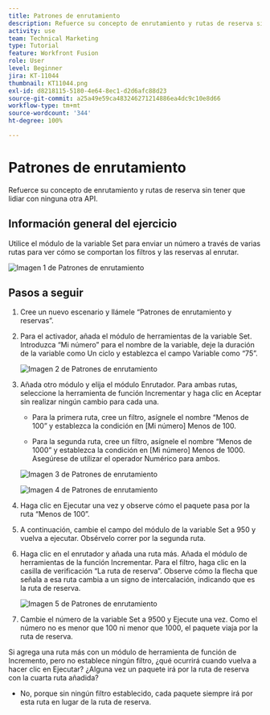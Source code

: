```yaml
---
title: Patrones de enrutamiento
description: Refuerce su concepto de enrutamiento y rutas de reserva sin tener que lidiar con ninguna otra API.
activity: use
team: Technical Marketing
type: Tutorial
feature: Workfront Fusion
role: User
level: Beginner
jira: KT-11044
thumbnail: KT11044.png
exl-id: d8218115-5180-4e64-8ec1-d2d6afc88d23
source-git-commit: a25a49e59ca483246271214886ea4dc9c10e8d66
workflow-type: tm+mt
source-wordcount: '344'
ht-degree: 100%

---
```


# Patrones de enrutamiento

Refuerce su concepto de enrutamiento y rutas de reserva sin tener que lidiar con ninguna otra API.

## Información general del ejercicio

Utilice el módulo de la variable Set para enviar un número a través de varias rutas para ver cómo se comportan los filtros y las reservas al enrutar.

![Imagen 1 de Patrones de enrutamiento](../12-exercises/assets/routing-patterns-walkthrough-1.png)

## Pasos a seguir

1. Cree un nuevo escenario y llámele “Patrones de enrutamiento y reservas”.
1. Para el activador, añada el módulo de herramientas de la variable Set. Introduzca “Mi número” para el nombre de la variable, deje la duración de la variable como Un ciclo y establezca el campo Variable como “75”.

   ![Imagen 2 de Patrones de enrutamiento](../12-exercises/assets/routing-patterns-walkthrough-2.png)

1. Añada otro módulo y elija el módulo Enrutador. Para ambas rutas, seleccione la herramienta de función Incrementar y haga clic en Aceptar sin realizar ningún cambio para cada una.

   + Para la primera ruta, cree un filtro, asígnele el nombre “Menos de 100” y establezca la condición en [Mi número] Menos de 100.

   + Para la segunda ruta, cree un filtro, asígnele el nombre “Menos de 1000” y establezca la condición en [Mi número] Menos de 1000. Asegúrese de utilizar el operador Numérico para ambos.

   ![Imagen 3 de Patrones de enrutamiento](../12-exercises/assets/routing-patterns-walkthrough-3.png)

   ![Imagen 4 de Patrones de enrutamiento](../12-exercises/assets/routing-patterns-walkthrough-4.png)

1. Haga clic en Ejecutar una vez y observe cómo el paquete pasa por la ruta “Menos de 100”.
1. A continuación, cambie el campo del módulo de la variable Set a 950 y vuelva a ejecutar. Obsérvelo correr por la segunda ruta.
1. Haga clic en el enrutador y añada una ruta más. Añada el módulo de herramientas de la función Incrementar. Para el filtro, haga clic en la casilla de verificación “La ruta de reserva”. Observe cómo la flecha que señala a esa ruta cambia a un signo de intercalación, indicando que es la ruta de reserva.

   ![Imagen 5 de Patrones de enrutamiento](../12-exercises/assets/routing-patterns-walkthrough-5.png)

1. Cambie el número de la variable Set a 9500 y Ejecute una vez. Como el número no es menor que 100 ni menor que 1000, el paquete viaja por la ruta de reserva.

Si agrega una ruta más con un módulo de herramienta de función de Incremento, pero no establece ningún filtro, ¿qué ocurrirá cuando vuelva a hacer clic en Ejecutar? ¿Alguna vez un paquete irá por la ruta de reserva con la cuarta ruta añadida?

+ No, porque sin ningún filtro establecido, cada paquete siempre irá por esta ruta en lugar de la ruta de reserva.
